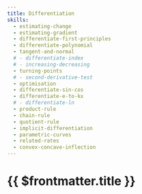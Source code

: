 ```yaml
---
title: Differentiation
skills:
  - estimating-change
  - estimating-gradient
  - differentiate-first-principles
  - differentiate-polynomial
  - tangent-and-normal
  # - differentiate-index
  # - increasing-decreasing
  - turning-points
  # - second-derivative-test
  - optimisation
  - differentiate-sin-cos
  - differentiate-e-to-kx
  # - differentiate-ln
  - product-rule
  - chain-rule
  - quotient-rule
  - implicit-differentiation
  - parametric-curves
  - related-rates
  - convex-concave-inflection
---
```


# {{ $frontmatter.title }}
